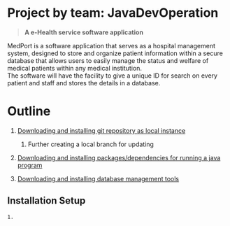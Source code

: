 # Project by team: JavaDevOperation
   > **A e-Health service software application**
<p>MedPort is a software application that serves as a hospital management system, designed to store and organize patient information within a secure database that allows users to easily manage the status and welfare of medical patients within any medical institution. <br>The software will have the facility to give a unique ID for search on every patient and staff and stores the details in a database.</p>


# Outline
1. [Downloading and installing git repository as local instance](##-Installation-Setup)
    1. Further creating a local branch for updating

2. [Downloading and installing packages/dependencies for running a java program]()
3. [Downloading and installing database management tools]()




## Installation Setup
    1. 
